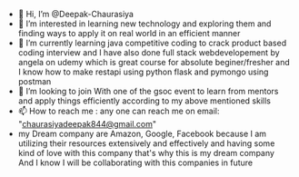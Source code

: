 - 👋 Hi, I’m @Deepak-Chaurasiya
- 👀 I’m interested in learning new technology and exploring them and finding ways to apply it on real world in an efficient manner
- 🌱 I’m currently learning java competitive coding to crack product based coding interview and I have also done full stack webdevelopement by angela on udemy which is great course for absolute beginer/fresher
   and I know how to make restapi using python flask and pymongo using postman
- 💞️ I’m looking to join With one of the gsoc event to learn from mentors and apply things efficiently according to my above mentioned skills
- 📫 How to reach me : any one can reach me on email: "chaurasiyadeepak844@gmail.com"
- my Dream company are Amazon, Google, Facebook because I am utilizing their resources extensively and effectively and having some kind of love with this company that's why this is my dream company And I know I will be collaborating with this companies in future

<!---
Deepak-Chaurasiya/Deepak-Chaurasiya is a ✨ special ✨ repository because its `README.md` (this file) appears on your GitHub profile.
You can click the Preview link to take a look at your changes.
--->
